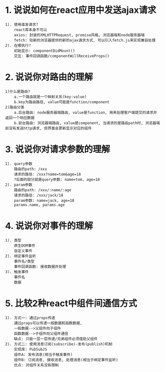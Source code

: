 # 1. 说说如何在react应用中发送ajax请求
	1). 使用谁发请求?
		react库本身不可以
		axios: 封装的XMLHTTPRequest, promise风格, 浏览器端和node服务器端
		fetch: 较新的浏览器提供的新的ajax请求方式, 可以引入fetch.js来实现兼容处理
	2). 在哪执行?
		初始显示: componentDidMount()
		交互: 事件回调函数/componentWillReceiveProps()

# 2. 说说你对路由的理解
	1)什么是路由?
		a.一个路由就是一个映射关系(key:value)
		b.key为路由路径, value可能是function/component
	2)路由分类
		a.后台路由: node服务器端路由, value是function, 用来处理客户端提交的请求并返回一个响应数据
		b.前台路由: 浏览器端路由, value是component, 当请求的是路由path时, 浏览器端前没有发送http请求, 但界面会更新显示对应的组件 

# 3. 说说你对请求参数的理解
	1). query参数
		路由的path: /xxx
		请求的路径: /xxx?name=tom&age=18
		?后面的部分就是query参数: name=tom, age=18
	2). param参数
		路由的path: /xxx/:name/:age
		请求的路径: /xxx/jack/18
		param参数: name=jack, age=18
		params.name, params.age
# 4. 说说你对事件的理解
	1). 类型
		原生DOM事件
		自定义事件
	2). 绑定事件监听
		事件名/类型
		事件回调函数: 接收数据并处理
	3). 触发事件
		事件名
		数据

# 5. 比较2种react中组件间通信方式
	1). 方式一: 通过props传递
		通过props可以传递一般数据和函数数据, 
		一般数据-->父组件向子组件
		函数数据-->子组件向父组件通信
		缺点: 只能一层一层传递/兄弟组件必须借助父组件
	2). 方式二: 使用消息订阅(subscribe)-发布(publish)机制
		实现库: PubSubJS
		组件A: 发布消息(相当于触发事件)
		组件B: 订阅消息, 接收消息, 处理消息(相当于绑定事件监听)
		优点: 对组件关系没有限制

